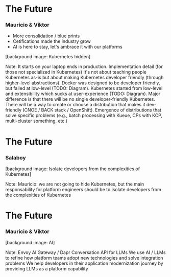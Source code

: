 # The Future

### Mauricio & Viktor
- More consolidation / blue prints
- Cetifications made the industry grow
- AI is here to stay, let's ambrace it with our platforms

[background image: Kubernetes hidden]

Note:
It starts on your laptop ends in production.
Implementation detail (for those not specialized in Kubernetes)
It's not about teaching people Kubernetes as-is but about making Kubernetes developer friendly (through higher-level abstractions).
Docker was designed to be developer friendly, but failed at low-level (TODO: Diagram).
Kubernetes started from low-level and extensibility which sucks at user-experience (TODO: Diagram).
Major difference is that there will be no single developer-friendly Kubernetes. There will be a way to create or choose a distribution that makes it dev-friendly (CNOE / BACK stack / OpenShift).
Emergence of distributions that solve specific problems (e.g., batch processing with Kueue, CPs with KCP, multi-cluster something, etc.)


# The Future

### Salaboy

[background image: Isolate developers from the complexities of Kubernetes]

Note:
Mauricio: we are not going to hide Kubernetes, but the main responsability for platform engineers should be to isolate developers from the complexities of Kubernetes



# The Future

### Mauricio & Viktor

[background image: AI]

Note:
Envoy AI Gateway / Dapr Conversation API for LLMs
We use AI / LLMs to refine how platform teams adopt new technologies and solve integration problems
We help developers in their application modernization journey by providing LLMs as a platform capability
